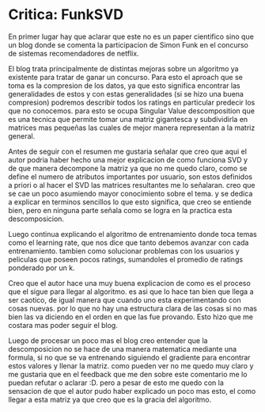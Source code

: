 # Critica: FunkSVD

En primer lugar hay que aclarar que este no es un paper cientifico sino que un blog donde se comenta la participacion de Simon Funk en el concurso de sistemas recomendadores de netflix.

El blog trata principalmente de distintas mejoras sobre un algoritmo ya existente para tratar de ganar un concurso. Para esto el aproach que se toma es la compresion de los datos, ya que esto significa encontrar las generalidades de estos y con estas generalidades (si se hizo una buena compresion) podremos describir todos los ratings en particular predecir los que no conocemos. para esto se ocupa Singular Value descomposition que es una tecnica que permite tomar una matriz gigantesca y subdividirla en matrices mas pequeñas las cuales de mejor manera representan a la matriz general.

Antes de seguir con el resumen me gustaria señalar que creo que aqui el autor podria haber hecho una mejor explicacion de como funciona SVD y de que manera decompone la matriz ya que no me quedo claro, como se define el numero de atributos importantes por usuario, son estos definidos a priori o al hacer el SVD las matrices resultantes me lo señalaran. creo que se cae un poco asumiendo mayor conocimiento sobre el tema. y se dedica a explicar en terminos sencillos lo que esto significa, que creo se entiende bien, pero en ninguna parte señala como se logra en la practica esta descomposicion.

Luego continua explicando el algoritmo de entrenamiento donde toca temas como el learning rate, que nos dice que tanto debemos avanzar con cada entrenamiento. tambien como solucionar problemas con los usuarios y peliculas que poseen pocos ratings, sumandoles el promedio de ratings ponderado por un k.

Creo que el autor hace una muy buena explicacion de como es el proceso que el sigue para llegar al algoritmo. es asi que lo hace tan bien que llega a ser caotico, de igual manera que cuando uno esta experimentando con cosas nuevas. por lo que no hay una estructura clara de las cosas si no mas bien las va diciendo en el orden en que las fue provando. Esto hizo que me costara mas poder seguir el blog.

Luego de procesar un poco mas el blog creo entender que la descomposicion no se hace de una manera matematica mediante una formula, si no que se va entrenando siguiendo el gradiente para encontrar estos valores y llenar la matriz. como pueden ver no me quedo muy claro y me gustaria que en el feedback que me den sobre este comentario me lo puedan refutar o aclarar :D. pero a pesar de esto me quedo con la sensacion de que el autor pudo haber explicado un poco mas esto, el como llegar a esta matriz ya que creo que es la gracia del algoritmo.
